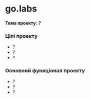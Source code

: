 # go.labs

#### Тема проекту: *?*
### Цілі проекту
- ?
- ?
- ?
### Основний функціонал проекту
- ?
- ?
- ?
